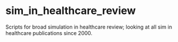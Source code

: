# sim_in_healthcare_review
Scripts for broad simulation in healthcare review; looking at all sim in healthcare publications since 2000.
